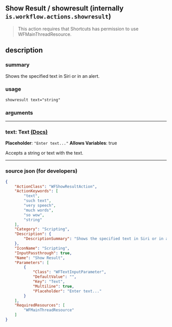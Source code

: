 
## Show Result / showresult (internally `is.workflow.actions.showresult`)

> This action requires that Shortcuts has permission to use WFMainThreadResource.


## description

### summary

Shows the specified text in Siri or in an alert.


### usage
```
showresult text="string"
```

### arguments

---

### text: Text [(Docs)](https://pfgithub.github.io/shortcutslang/gettingstarted#text-field)
**Placeholder**: `"Enter text..."`
**Allows Variables**: true



Accepts a string 
or text
with the text.

---

### source json (for developers)

```json
{
	"ActionClass": "WFShowResultAction",
	"ActionKeywords": [
		"text",
		"such text",
		"very speech",
		"much words",
		"so wow",
		"string"
	],
	"Category": "Scripting",
	"Description": {
		"DescriptionSummary": "Shows the specified text in Siri or in an alert."
	},
	"IconName": "Scripting",
	"InputPassthrough": true,
	"Name": "Show Result",
	"Parameters": [
		{
			"Class": "WFTextInputParameter",
			"DefaultValue": "",
			"Key": "Text",
			"Multiline": true,
			"Placeholder": "Enter text..."
		}
	],
	"RequiredResources": [
		"WFMainThreadResource"
	]
}
```
